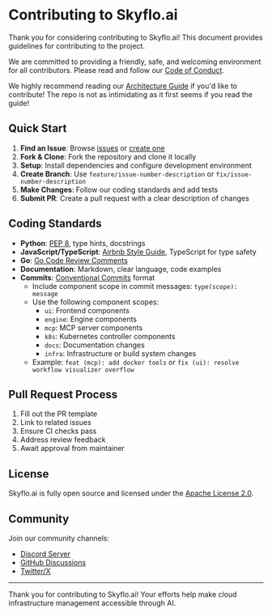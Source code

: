 # Contributing to Skyflo.ai

Thank you for considering contributing to Skyflo.ai! This document provides guidelines for contributing to the project.

We are committed to providing a friendly, safe, and welcoming environment for all contributors. Please read and follow our [Code of Conduct](CODE_OF_CONDUCT.md).

We highly recommend reading our [Architecture Guide](ARCHITECTURE.md) if you'd like to contribute! The repo is not as intimidating as it first seems if you read the guide!

## Quick Start

1. **Find an Issue**: Browse [issues](https://github.com/skyflo-ai/skyflo/issues) or [create one](https://github.com/skyflo-ai/skyflo/issues/new/choose)
2. **Fork & Clone**: Fork the repository and clone it locally
3. **Setup**: Install dependencies and configure development environment
4. **Create Branch**: Use `feature/issue-number-description` or `fix/issue-number-description`
5. **Make Changes**: Follow our coding standards and add tests
6. **Submit PR**: Create a pull request with a clear description of changes

## Coding Standards

- **Python**: [PEP 8](https://www.python.org/dev/peps/pep-0008/), type hints, docstrings
- **JavaScript/TypeScript**: [Airbnb Style Guide](https://github.com/airbnb/javascript), TypeScript for type safety
- **Go**: [Go Code Review Comments](https://github.com/golang/go/wiki/CodeReviewComments)
- **Documentation**: Markdown, clear language, code examples
- **Commits**: [Conventional Commits](https://www.conventionalcommits.org/) format
  - Include component scope in commit messages: `type(scope): message`
  - Use the following component scopes:
    - `ui`: Frontend components
    - `engine`: Engine components
    - `mcp`: MCP server components
    - `k8s`: Kubernetes controller components
    - `docs`: Documentation changes
    - `infra`: Infrastructure or build system changes
  - Example: `feat (mcp): add docker tools` or `fix (ui): resolve workflow visualizer overflow`

## Pull Request Process

1. Fill out the PR template
2. Link to related issues
3. Ensure CI checks pass
4. Address review feedback
5. Await approval from maintainer

## License

Skyflo.ai is fully open source and licensed under the [Apache License 2.0](LICENSE).

## Community

Join our community channels:

- [Discord Server](https://discord.gg/kCFNavMund)
- [GitHub Discussions](https://github.com/skyflo-ai/skyflo/discussions)
- [Twitter/X](https://x.com/skyflo_ai)

---

Thank you for contributing to Skyflo.ai! Your efforts help make cloud infrastructure management accessible through AI. 